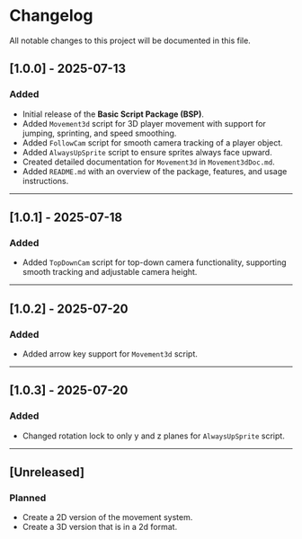 # Changelog

All notable changes to this project will be documented in this file.

## [1.0.0] - 2025-07-13
### Added
- Initial release of the **Basic Script Package (BSP)**.
- Added `Movement3d` script for 3D player movement with support for jumping, sprinting, and speed smoothing.
- Added `FollowCam` script for smooth camera tracking of a player object.
- Added `AlwaysUpSprite` script to ensure sprites always face upward.
- Created detailed documentation for `Movement3d` in `Movement3dDoc.md`.
- Added `README.md` with an overview of the package, features, and usage instructions.

---

## [1.0.1] - 2025-07-18
### Added
- Added `TopDownCam` script for top-down camera functionality, supporting smooth tracking and adjustable camera height.

---

## [1.0.2] - 2025-07-20
### Added
- Added arrow key support for `Movement3d` script.

---

## [1.0.3] - 2025-07-20
### Added
- Changed rotation lock to only y and z planes for `AlwaysUpSprite` script.

---

## [Unreleased]
### Planned
- Create a 2D version of the movement system.
- Create a 3D version that is in a 2d format.